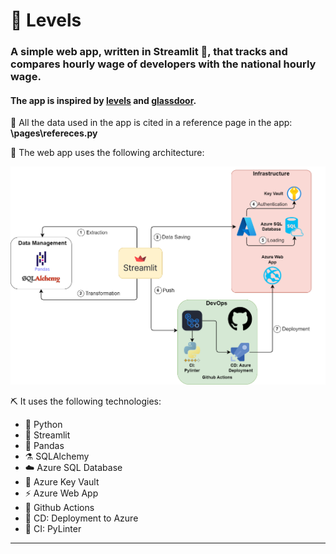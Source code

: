 # 💸 Levels

### A simple web app, written in Streamlit 🎈, that tracks and compares hourly wage of developers with the national hourly wage.

#### The app is inspired by [levels](levels.fyi) and [glassdoor](glassdoor.com).

📖 All the data used in the app is cited in a reference page in the app: **\pages\refereces.py**

🧱 The web app uses the following architecture:

![archtecture](/resources/Archtecture_NBG.drawio.png)


⛏️ It uses the following technologies:

- 🐍 Python
- 🎈 Streamlit
- 🐼 Pandas
- ⚗️ SQLAlchemy
- ☁️ Azure SQL Database
- 🔑 Azure Key Vault
- ⚡ Azure Web App
- 🎯 Github Actions
- 🐳 CD: Deployment to Azure
- 🧹 CI: PyLinter

---
 